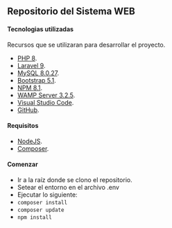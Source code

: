 ## Repositorio del Sistema WEB




#### Tecnologias utilizadas

Recursos que se utilizaran para desarrollar el proyecto.

- [PHP 8](https://www.php.net/manual/es/intro-whatis.php).
- [Laravel 9](https://laravel.com/docs/9.x).
- [MySQL 8.0.27](https://dev.mysql.com/doc/).
- [Bootstrap 5.1](https://getbootstrap.com/docs/5.1/getting-started/introduction/).
- [NPM 8.1](https://docs.npmjs.com/getting-started).
- [WAMP Server 3.2.5](https://www.wampserver.com/en/).
- [Visual Studio Code](https://code.visualstudio.com/).
- [GitHub](https://github.com/).

#### Requisitos

- [NodeJS](https://nodejs.org/es/download/).
- [Composer](https://getcomposer.org/download/).

#### Comenzar

- Ir a la raíz donde se clono el repositorio.
- Setear el entorno en el archivo .env
- Ejecutar lo siguiente:
- `composer install`
- `composer update`
- `npm install`